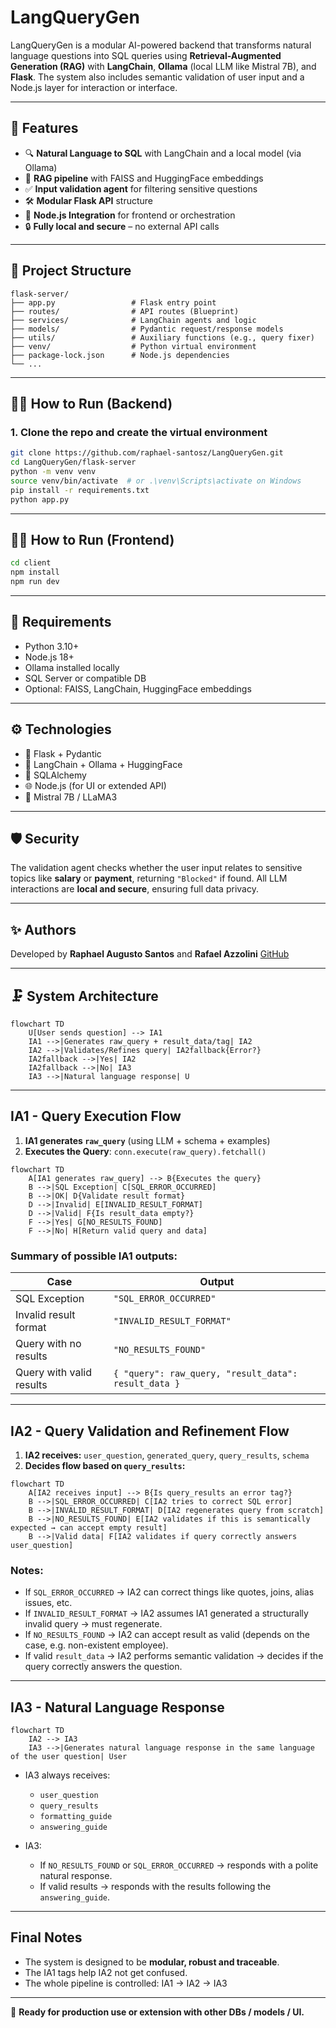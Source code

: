 # LangQueryGen

LangQueryGen is a modular AI-powered backend that transforms natural language questions into SQL queries using **Retrieval-Augmented Generation (RAG)** with **LangChain**, **Ollama** (local LLM like Mistral 7B), and **Flask**. The system also includes semantic validation of user input and a Node.js layer for interaction or interface.

---

## 🚀 Features

* 🔍 **Natural Language to SQL** with LangChain and a local model (via Ollama)
* 🧠 **RAG pipeline** with FAISS and HuggingFace embeddings
* ✅ **Input validation agent** for filtering sensitive questions
* 🛠️ **Modular Flask API** structure
* 🧩 **Node.js Integration** for frontend or orchestration
* 🔒 **Fully local and secure** – no external API calls

---

## 📁 Project Structure

```
flask-server/
├── app.py                 # Flask entry point
├── routes/                # API routes (Blueprint)
├── services/              # LangChain agents and logic
├── models/                # Pydantic request/response models
├── utils/                 # Auxiliary functions (e.g., query fixer)
├── venv/                  # Python virtual environment
├── package-lock.json      # Node.js dependencies
└── ...
```

---

## 👩‍💻 How to Run (Backend)

### 1. Clone the repo and create the virtual environment

```bash
git clone https://github.com/raphael-santosz/LangQueryGen.git
cd LangQueryGen/flask-server
python -m venv venv
source venv/bin/activate  # or .\venv\Scripts\activate on Windows
pip install -r requirements.txt
python app.py
```

---

## 👩‍💻 How to Run (Frontend)

```bash
cd client
npm install
npm run dev
```

---

## 📆 Requirements

* Python 3.10+
* Node.js 18+
* Ollama installed locally
* SQL Server or compatible DB
* Optional: FAISS, LangChain, HuggingFace embeddings

---

## ⚙️ Technologies

* 🐍 Flask + Pydantic
* 🧠 LangChain + Ollama + HuggingFace
* 🫮 SQLAlchemy
* 🌐 Node.js (for UI or extended API)
* 🧠 Mistral 7B / LLaMA3

---

## 🛡️ Security

The validation agent checks whether the user input relates to sensitive topics like **salary** or **payment**, returning `"Blocked"` if found.
All LLM interactions are **local and secure**, ensuring full data privacy.

---

## ✨ Authors

Developed by **Raphael Augusto Santos** and **Rafael Azzolini**
[GitHub](https://github.com/raphael-santosz)

---

## 🗜️ System Architecture

```mermaid
flowchart TD
    U[User sends question] --> IA1
    IA1 -->|Generates raw_query + result_data/tag| IA2
    IA2 -->|Validates/Refines query| IA2fallback{Error?}
    IA2fallback -->|Yes| IA2  
    IA2fallback -->|No| IA3
    IA3 -->|Natural language response| U
```

---

## IA1 - Query Execution Flow

1. **IA1 generates `raw_query`** (using LLM + schema + examples)
2. **Executes the Query**: `conn.execute(raw_query).fetchall()`

```mermaid
flowchart TD
    A[IA1 generates raw_query] --> B{Executes the query}
    B -->|SQL Exception| C[SQL_ERROR_OCCURRED]
    B -->|OK| D{Validate result format}
    D -->|Invalid| E[INVALID_RESULT_FORMAT]
    D -->|Valid| F{Is result_data empty?}
    F -->|Yes| G[NO_RESULTS_FOUND]
    F -->|No| H[Return valid query and data]
```

### Summary of possible IA1 outputs:

| Case                     | Output                                               |
| ------------------------ | ---------------------------------------------------- |
| SQL Exception            | `"SQL_ERROR_OCCURRED"`                               |
| Invalid result format    | `"INVALID_RESULT_FORMAT"`                            |
| Query with no results    | `"NO_RESULTS_FOUND"`                                 |
| Query with valid results | `{ "query": raw_query, "result_data": result_data }` |

---

## IA2 - Query Validation and Refinement Flow

1. **IA2 receives:** `user_question`, `generated_query`, `query_results`, `schema`
2. **Decides flow based on `query_results`:**

```mermaid
flowchart TD
    A[IA2 receives input] --> B{Is query_results an error tag?}
    B -->|SQL_ERROR_OCCURRED| C[IA2 tries to correct SQL error]
    B -->|INVALID_RESULT_FORMAT| D[IA2 regenerates query from scratch]
    B -->|NO_RESULTS_FOUND| E[IA2 validates if this is semantically expected → can accept empty result]
    B -->|Valid data| F[IA2 validates if query correctly answers user_question]
```

### Notes:

* If `SQL_ERROR_OCCURRED` → IA2 can correct things like quotes, joins, alias issues, etc.
* If `INVALID_RESULT_FORMAT` → IA2 assumes IA1 generated a structurally invalid query → must regenerate.
* If `NO_RESULTS_FOUND` → IA2 can accept result as valid (depends on the case, e.g. non-existent employee).
* If valid `result_data` → IA2 performs semantic validation → decides if the query correctly answers the question.

---

## IA3 - Natural Language Response

```mermaid
flowchart TD
    IA2 --> IA3
    IA3 -->|Generates natural language response in the same language of the user question| User
```

* IA3 always receives:

  * `user_question`
  * `query_results`
  * `formatting_guide`
  * `answering_guide`

* IA3:

  * If `NO_RESULTS_FOUND` or `SQL_ERROR_OCCURRED` → responds with a polite natural response.
  * If valid results → responds with the results following the `answering_guide`.

---

## Final Notes

* The system is designed to be **modular, robust and traceable**.
* The IA1 tags help IA2 not get confused.
* The whole pipeline is controlled: IA1 → IA2 → IA3

---

🚀 **Ready for production use or extension with other DBs / models / UI.**
